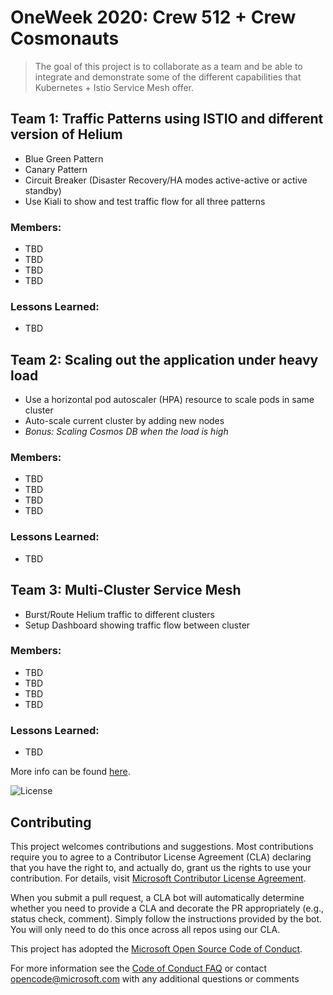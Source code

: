 # OneWeek 2020: Crew 512 + Crew Cosmonauts

> The goal of this project is to collaborate as a team and be able to integrate and demonstrate some of the different capabilities that Kubernetes + Istio Service Mesh offer.

## Team 1: Traffic Patterns using ISTIO and different version of Helium

- Blue Green Pattern
- Canary Pattern
- Circuit Breaker (Disaster Recovery/HA modes active-active or active standby)
- Use Kiali to show and test traffic flow for all three patterns

### Members:
  - TBD
  - TBD
  - TBD
  - TBD

### Lessons Learned:

  - TBD

## Team 2: Scaling out the application under heavy load

- Use a horizontal pod autoscaler (HPA) resource to scale pods in same cluster
- Auto-scale current cluster by adding new nodes
- *Bonus: Scaling Cosmos DB when the load is high*

### Members:
  - TBD
  - TBD
  - TBD
  - TBD

### Lessons Learned:
  - TBD

## Team 3: Multi-Cluster Service Mesh

  - Burst/Route Helium traffic to different clusters
  - Setup Dashboard showing traffic flow between cluster


### Members:
  - TBD
  - TBD
  - TBD
  - TBD

### Lessons Learned:

  - TBD

More info can be found [here](autoscaling/README.md).

![License](https://img.shields.io/badge/license-MIT-green.svg)

## Contributing

This project welcomes contributions and suggestions. Most contributions require you to agree to a
Contributor License Agreement (CLA) declaring that you have the right to, and actually do, grant us
the rights to use your contribution. For details, visit [Microsoft Contributor License Agreement](https://cla.opensource.microsoft.com).

When you submit a pull request, a CLA bot will automatically determine whether you need to provide
a CLA and decorate the PR appropriately (e.g., status check, comment). Simply follow the instructions
provided by the bot. You will only need to do this once across all repos using our CLA.

This project has adopted the [Microsoft Open Source Code of Conduct](https://opensource.microsoft.com/codeofconduct/).

For more information see the [Code of Conduct FAQ](https://opensource.microsoft.com/codeofconduct/faq/) or
contact [opencode@microsoft.com](mailto:opencode@microsoft.com) with any additional questions or comments
